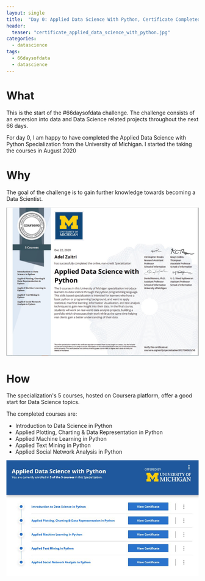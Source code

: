 ```yaml
---
layout: single
title:  "Day 0: Applied Data Science With Python, Certificate Completed"
header:
  teaser: "certificate_applied_data_science_with_python.jpg"
categories: 
  - datascience
tags:
  - 66daysofdata
  - datascience
---
```


What
======
This is the start of the #66daysofdata challenge. The challenge consists of an emersion into data and Data Science related projects throughout the next 66 days.

For day 0, I am happy to have completed the Applied Data Science with Python Specialization from the University of Michigan. I started the taking the courses in August 2020

Why
======
The goal of the challenge is to gain further knowledge towards becoming a Data Scientist.


![Applied Data Science with Python Specialization Certificate](/images/certificate_applied_data_science_with_python.jpg)

How
======
The specialization's 5 courses, hosted on Coursera platform, offer a good start for Data Science topics.

The completed courses are:
* Introduction to Data Science in Python
* Applied Plotting, Charting & Data Representation in Python
* Applied Machine Learning in Python
* Applied Text Mining in Python
* Applied Social Network Analysis in Python 

![Applied Data Science with Python Specialization Course List](/images/applied_data_science_course_list.JPG)


